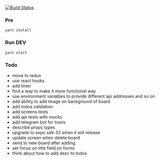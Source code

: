 [![Build Status](https://travis-ci.com/timirila1/todo-share.svg?token=iDsBQL2CPrb6wqunpWN1&branch=master)](https://travis-ci.com/timirila1/todo-share)

### Pre
```
yarn install
```

### Run DEV
```
yarn start
```

### Todo
- move to redux
- use react hooks
- add linter
- find a way to make it more functional way
- use environment variables to provide different api addresses and so on
- add ability to add image on background of board
- add todos validation
- add screens tests
- add api tests with mocks
- add telegram bot for travis
- describe props types
- upgrade to expo sdk-33 when it will release
- update screen when delete board
- send to new board after adding
- set focus on title field on forms
- think about how to add desc to todos